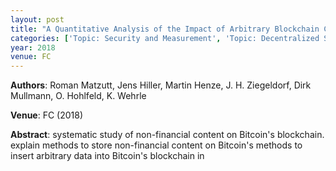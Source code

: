 ```yaml
---
layout: post
title: "A Quantitative Analysis of the Impact of Arbitrary Blockchain Content on Bitcoin"
categories: ['Topic: Security and Measurement', 'Topic: Decentralized Systems', '2018', 'Venue: FC']
year: 2018
venue: FC
---
```

**Authors**: Roman Matzutt, Jens Hiller, Martin Henze, J. H. Ziegeldorf, Dirk Mullmann, O. Hohlfeld, K. Wehrle

**Venue**: FC (2018)

**Abstract**: systematic study of non-financial content on Bitcoin's blockchain.  explain methods to store  non-financial content on Bitcoin's  methods to insert arbitrary data into Bitcoin's blockchain in
